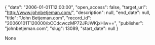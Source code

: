 {
  "date": "2006-01-01T12:00:00", 
  "open_access": false, 
  "target_url": "http://www.johnbetjeman.com/", 
  "description": null, 
  "end_date": null, 
  "title": "John Betjeman.com", 
  "record_id": "20060101T120000/bCCdcwczMP72JPJWKjxHlw==", 
  "publisher": "johnbetjeman.com", 
  "slug": 13089, 
  "start_date": null
}

None